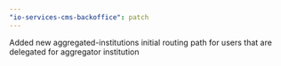 ```yaml
---
"io-services-cms-backoffice": patch
---
```


Added new aggregated-institutions initial routing path for users that are delegated for aggregator institution
